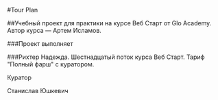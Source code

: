 #Tour Plan

##Учебный проект для практики на курсе Веб Старт от Glo Academy. Автор курса — Артем Исламов.

###Проект выполняет

###Рихтер Надежда. Шестнадцатый поток курса Веб Старт. Тариф "Полный фарш" с куратором.


Куратор

Станислав Юшкевич
